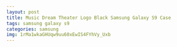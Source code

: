 ```yaml
---
layout: post
title: Music Dream Theater Logo Black Samsung Galaxy S9 Case
tags: samsung galaxy s9
categories: samsung
img: 1rMa1wkaGHUqw9uu60xEwIS4FYhVy_Uxb
---
```

